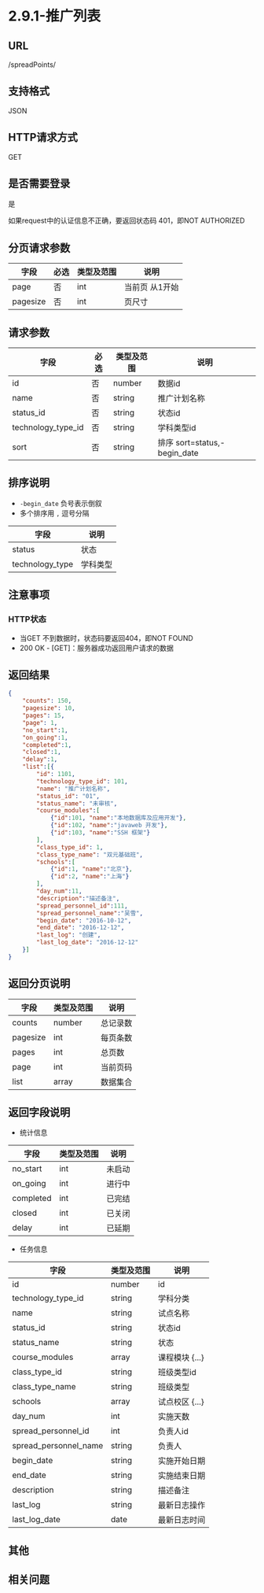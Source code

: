 # 2.9.1-推广列表

## URL

/spreadPoints/

## 支持格式

JSON

## HTTP请求方式

GET

## 是否需要登录

是

如果request中的认证信息不正确，要返回状态码 401，即NOT AUTHORIZED

## 分页请求参数

字段 | 必选 | 类型及范围 | 说明
----|------|----------|-------------
page        |   否   | int    | 当前页 从1开始
pagesize    |   否   | int    | 页尺寸

## 请求参数

字段 | 必选 | 类型及范围 | 说明
----|------|----------|-------------
id                          |   否   | number    | 数据id
name                        |   否   | string  | 推广计划名称
status_id                   |   否   | string  | 状态id
technology_type_id          |   否   | string  | 学科类型id
sort                        |   否   | string  | 排序 sort=status,-begin_date

## 排序说明

- `-begin_date` 负号表示倒叙
- 多个排序用 `,` 逗号分隔

字段 | 说明
----|------
status                | 状态
technology_type       | 学科类型

## 注意事项

### HTTP状态

- 当GET 不到数据时，状态码要返回404，即NOT FOUND
- 200 OK - [GET]：服务器成功返回用户请求的数据

## 返回结果

```json
{
    "counts": 150,
    "pagesize": 10,
    "pages": 15,
    "page": 1,
    "no_start":1,
    "on_going":1,
    "completed":1,
    "closed":1,
    "delay":1,
    "list":[{
        "id": 1101,
        "technology_type_id": 101,
        "name": "推广计划名称",
        "status_id": "01",
        "status_name": "未审核",
        "course_modules":[
            {"id":101, "name":"本地数据库及应用开发"},
            {"id":102, "name":"javaweb 开发"},
            {"id":103, "name":"SSH 框架"}
        ],
        "class_type_id": 1,
        "class_type_name": "双元基础班",
        "schools":[
            {"id":1, "name":"北京"},
            {"id":2, "name":"上海"}
        ],
        "day_num":11,
        "description":"描述备注",
        "spread_personnel_id":111,
        "spread_personnel_name":"吴雪",
        "begin_date": "2016-10-12",
        "end_date": "2016-12-12",
        "last_log": "创建",
        "last_log_date": "2016-12-12"
    }]
}
```

## 返回分页说明

字段 | 类型及范围 | 说明
----|----------|-------------
counts      | number   | 总记录数
pagesize    | int    | 每页条数
pages       | int    | 总页数
page        | int    | 当前页码
list        | array  | 数据集合

## 返回字段说明

- 统计信息

字段 | 类型及范围 | 说明
----|----------|-------------
no_start     | int  | 未启动
on_going     | int  | 进行中
completed    | int  | 已完结
closed       | int  | 已关闭
delay        | int  | 已延期

- 任务信息

字段 | 类型及范围 | 说明
----|----------|-------------
id                      | number       | id
technology_type_id      | string     | 学科分类
name                    | string     | 试点名称
status_id               | string     | 状态id
status_name             | string     | 状态
course_modules          | array      | 课程模块 {...}
class_type_id           | string     | 班级类型id
class_type_name         | string     | 班级类型
schools                 | array      | 试点校区 {...}
day_num                 | int        | 实施天数
spread_personnel_id     | int        | 负责人id
spread_personnel_name   | string     | 负责人
begin_date              | string     | 实施开始日期
end_date                | string     | 实施结束日期
description             | string     | 描述备注
last_log                | string     | 最新日志操作
last_log_date           | date       | 最新日志时间

## 其他

## 相关问题


